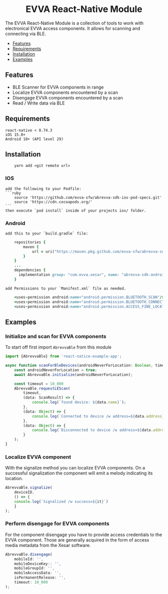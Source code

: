 <p align="center">
  <h1 align="center">EVVA React-Native Module</h1>
</p>

The EVVA React-Native Module is a collection of tools to work with electronical EVVA access components. It allows for scanning and connecting via BLE.

- [Features](#features)
- [Requirements](#requirements)
- [Installation](#installation)
- [Examples](#examples)

## Features

- BLE Scanner for EVVA components in range
- Localize EVVA components encountered by a scan
- Disengage EVVA components encountered by a scan
- Read / Write data via BLE

## Requirements

    react-native < 0.74.3
    iOS 15.0+ 
    Android 10+ (API level 29) 

## Installation
```
    yarn add <git remote url>
```
### IOS
    add the following to your Podfile:
    ```ruby
        source 'https://github.com/evva-sfw/abrevva-sdk-ios-pod-specs.git'
        source 'https://cdn.cocoapods.org/'
    ```
    then execute `pod install` inside of your projects ios/ folder.

### Android

    add this to your `build.gradle` file:
```ruby
    repositories {
        maven {
            url = uri("https://maven.pkg.github.com/evva-sfw/abrevva-sdk-android")
        }
    }
    ...
    dependencies {
      implementation group: "com.evva.xesar", name: "abrevva-sdk-android", version: "1.0.19" <-- change to latest version. 
    }
```
    add Permissions to your `Manifest.xml` file as needed.
```ruby
    <uses-permission android:name="android.permission.BLUETOOTH_SCAN"/>
    <uses-permission android:name="android.permission.BLUETOOTH_CONNECT"/>
    <uses-permission android:name="android.permission.ACCESS_FINE_LOCATION"/>
```


## Examples

### Initialize and scan for EVVA components

To start off first import `AbrevvaBle` from this module

```typescript
import {AbrevvaBle} from 'react-natice-example-app';

async function scanForBleDevices(androidNeverForLocation: Boolean, timeout: Number){
    const androidNeverForLocation = true;
    await AbrevvaBle.initialize(androidNeverForLocation);

    const timeout = 10_000
    AbrevvaBle.requestLEScan(
        timeout, 
        (data: ScanResult) => {
            console.log(`found device: ${data.name}`);
        },
        (data: Object) => {
            console.log(`Connected to device /w address=${data.address}`);
        },
        (data: Object) => {
            console.log(`Disconnected to device /w address=${data.address}`);
        }
    );
}
```

### Localize EVVA component

With the signalize method you can localize EVVA components. On a successful signalization the component will emit a melody indicating its location.

```typescript
AbrevvaBle.signalize(
    deviceID,
    () => {
    console.log(`Signalized /w success=${it}`)
    }    
);
```
### Perform disengage for EVVA components

For the component disengage you have to provide access credentials to the EVVA component. Those are generally acquired in the form of access media metadata from the Xesar software.

```typescript
AbrevvaBle.disengage(
    mobileId: '',
    mobileDeviceKey:: '',
    mobileGroupId: '',
    mobileAccessData: '',
    isPermanentRelease: '',
    timeout: 10_000
);
```